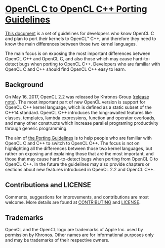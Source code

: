 # [OpenCL C to OpenCL C++ Porting Guidelines](./OpenCLCToOpenCLCppPortingGuidelines.md)

[This document](./OpenCLCToOpenCLCppPortingGuidelines.md) is a set of guidelines for
developers who know OpenCL C and plan to port their kernels to OpenCL™ C++, and therefore
they need to know the main differences between those two kernel languages.

The main focus is on exposing the most important differences between OpenCL C++ and
OpenCL C, and also those which may cause hard-to-detect bugs when porting to OpenCL C++.
Developers who are familiar with OpenCL C and C++ should find OpenCL C++ easy to learn.

## Background

On May 16, 2017, OpenCL 2.2 was released by Khronos Group
([release note](https://www.khronos.org/news/press/khronos-releases-opencl-2.2-with-spir-v-1.2)).
The most important part of new OpenCL version is support for OpenCL C++ kernel language,
which is defined as a static subset of the C++14 standard. OpenCL C++ introduces the
long-awaited features like classes, templates, lambda expressions, function and operator
overloads, and many other constructs which increase parallel programing productivity
through generic programming.

The aim of [the Porting Guidelines](./OpenCLCToOpenCLCppPortingGuidelines.md)
is to help people who are familiar with OpenCL C and C++ to switch to OpenCL C++.
The focus is not on highlighting all the differences between those two kernel languages,
but rather on exposing and explaining those that are the most important, and those that
may cause hard-to-detect bugs when porting from OpenCL C to OpenCL C++.
In the future the guidelines may also provide chapters or sections about new features
introduced in OpenCL 2.2 and OpenCL C++.

## Contributions and LICENSE

Comments, suggestions for improvements, and contributions are most welcome.
More details are found at [CONTRIBUTING](./CONTRIBUTING.md) and [LICENSE](./LICENSE.txt).

## Trademarks

OpenCL and the OpenCL logo are trademarks of Apple Inc. used by permission by Khronos.
Other names are for informational purposes only and may be trademarks of their respective owners.

